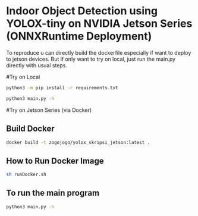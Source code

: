 # Indoor Object Detection using YOLOX-tiny on NVIDIA Jetson Series (ONNXRuntime Deployment)

To reproduce u can directly build the dockerfile especially if want to deploy to jetson devices. But if only want to try on local, just run the main.py directly with usual steps.

#Try on Local
```bash
python3 -m pip install -r requirements.txt
```

```bash
python3 main.py -h
```

#Try on Jetson Series (via Docker)
## Build Docker
```bash
docker build -t zogojogo/yolox_skripsi_jetson:latest .
```

## How to Run Docker Image
```bash
sh runDocker.sh
```

## To run the main program
```bash
python3 main.py -h
```
